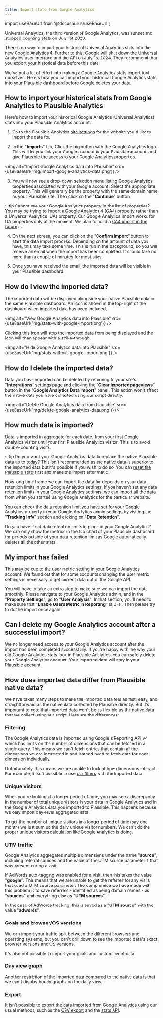 ```yaml
---
title: Import stats from Google Analytics
---
```


import useBaseUrl from '@docusaurus/useBaseUrl';

Universal Analytics, the third version of Google Analytics, was sunset and [stopped counting stats](https://plausible.io/blog/universal-google-analytics-is-dead) on July 1st 2023. 

There’s no way to import your historical Universal Analytics stats into the new Google Analytics 4. Further to this, Google will shut down the Universal Analytics user interface and the API on July 1st 2024. They recommend that you export your historical data before this date.

We've put a lot of effort into making a Google Analytics stats import tool ourselves. Here's how you can import your historical Google Analytics stats into your Plausible dashboard before Google deletes your data.

## How to import your historical stats from Google Analytics to Plausible Analytics 

Here's how to import your historical Google Analytics (Universal Analytics) stats into your Plausible Analytics account.

1. Go to the Plausible Analytics [site settings](website-settings.md) for the website you'd like to import the data for.

2. In the "**Imports**" tab, Click the big button with the Google Analytics logo. This will let you link your Google account to your Plausible account, and give Plausible the access to your Google Analytics properties.

<img alt="Import Google Analytics data into Plausible" src={useBaseUrl('img/import-google-analytics-data.png')} />

3. You will now see a drop-down selection menu listing Google Analytics properties associated with your Google account. Select the appropriate property. This will generally be the property with the same domain name as your Plausible site. Then click on the "**Continue**" button.

:::tip Cannot see your Google Analytics property in the list of properties?
You may be trying to import a Google Analytics 4 (GA4) property rather than a Universal Analytics (UA) property. Our Google Analytics import works for UA properties only at the moment. We plan to build a [GA4 import in the future](https://feedback.plausible.io/169)
:::

4. On the next screen, you can click on the "**Confirm import**" button to start the data import process. Depending on the amount of data you have, this may take some time. This is run in the background, so you will receive an email when the import has been completed. It should take no more than a couple of minutes for most sites.

5. Once you have received the email, the imported data will be visible in your Plausible dashboard. 

## How do I view the imported data?

The imported data will be displayed alongside your native Plausible data in the same Plausible dashboard. An icon is shown in the top-right of the dashboard when imported data has been included.

<img alt="View Google Analytics data into Plausible" src={useBaseUrl('img/stats-with-google-import.png')} />

Clicking this icon will stop the imported data from being displayed and the icon will then appear with a strike-through.

<img alt="Hide Google Analytics data into Plausible" src={useBaseUrl('img/stats-without-google-import.png')} />

## How do I delete the imported data?

Data you have imported can be deleted by returning to your site's "**Integrations**" settings page and clicking the "**Clear imported pageviews**" button in the "**Google Analytics Data Import**" panel. This action won't affect the native data you have collected using our script directly.

<img alt="Delete Google Analytics data from Plausible" src={useBaseUrl('img/delete-google-analytics-data.png')} />

## How much data is imported?

Data is imported in aggregate for each date, from your first Google Analytics visitor until your first Plausible Analytics visitor. This is to avoid double-counting visits. 

:::tip Do you want your Google Analytics data to replace the native Plausible data up to today?
This isn't recommended as the native data is superior to the imported data but it's possible if you wish to do so. You can [reset the Plausible stats](reset-site-data.md) first and make the import after that
:::

How long time frame we can import the data for depends on your data retention limits in your Google Analytics settings. If you haven't set any data retention limits in your Google Analytics settings, we can import all the data from when you started using Google Analytics for the particular website.

You can check the data retention limit you have set for your Google Analytics property in your Google Analytics admin settings by visiting the "**Tracking Info**" section and clicking on "**Data Retention**". 

Do you have strict data retention limits in place in your Google Analytics? We can only show the metrics in the top chart of your Plausible dashboard for periods outside of your data retention limit as Google automatically deletes all the other stats.

## My import has failed

This may be due to the user metric setting in your Google Analytics account. We found out that for some accounts changing the user metric settings is necessary to get correct data out of the Google API.

You will have to take an extra step to make sure we can import the data smoothly. Please navigate to your Google Analytics admin, and in the "**Property Settings**", go to "**User Analysis**". In that section, you'll need to make sure that "**Enable Users Metric in Reporting**" is OFF. Then please try to do the import once again.

## Can I delete my Google Analytics account after a successful import?

We no longer need access to your Google Analytics account after the import has been completed successfully. If you're happy with the way your old Google Analytics stats look in Plausible Analytics, you can safely delete your Google Analytics account. Your imported data will stay in your Plausible account. 

## How does imported data differ from Plausible native data?

We have taken many steps to make the imported data feel as fast, easy, and straightforward as the native data collected by Plausible directly. But it's important to note that imported data won't be as flexible as the native data that we collect using our script. Here are the differences:

### Filtering 

The Google Analytics data is imported using Google's Reporting API v4 which has limits on the number of dimensions that can be fetched in a single query. This means we can't fetch entries that contain all the dimensions we are interested in and instead need to fetch data for each dimension individually. 

Unfortunately, this means we are unable to look at how dimensions interact. For example, it isn't possible to use [our filters](filters-segments.md) with the imported data.

### Unique visitors

When you're looking at a longer period of time, you may see a discrepancy in the number of total unique visitors in your data in Google Analytics and in the Google Analytics data you imported to Plausible. This happens because we only import day-level aggregated data. 

To get the number of unique visitors in a longer period of time (say one month) we just sum up the daily unique visitor numbers. We can't do the proper unique visitors calculation like Google Analytics is doing. 

### UTM traffic

Google Analytics aggregates multiple dimensions under the name "**source**", including referral sources and the value of the UTM source parameter if that was present during a visit. 

If AdWords auto-tagging was enabled for a visit, then this takes the value "**google**". This means that we are unable to get the referrer for any visits that used a UTM source parameter. The compromise we have made with this problem is to save referrers - identified as being domain names - as "**sources**" and everything else as "**UTM sources**". 

In the case of AdWords tracking, this is saved as a "**UTM source**" with the value "**adwords**".

### Goals and browser/OS versions

We can import your traffic split between the different browsers and operating systems, but you can't drill down to see the imported data's exact browser versions and OS versions. 

It's also not possible to import your goals and custom event data.

### Day view graph

Another restriction of the imported data compared to the native data is that we can't display hourly graphs on the daily view.

### Export

It isn't possible to export the data imported from Google Analytics using our usual methods, such as the [CSV export](export-stats.md) and the [stats API](stats-api.md).
